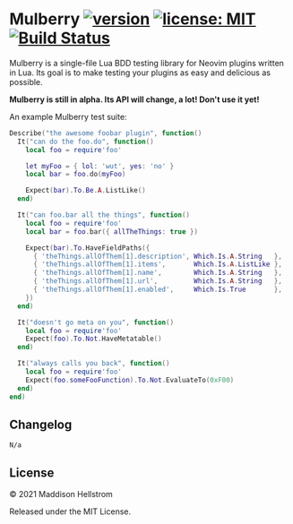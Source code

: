 # Mulberry [![version](https://img.shields.io/github/v/tag/b0o/mulberry?style=flat&color=yellow&label=version&sort=semver)](https://github.com/b0o/mulberry/releases) [![license: MIT](https://img.shields.io/github/license/b0o/mulberry?style=flat&color=green)](https://mit-license.org) [![Build Status](https://img.shields.io/github/workflow/status/b0o/mulberry/test)](https://github.com/b0o/mulberry/actions/workflows/test.yaml)

Mulberry is a single-file Lua BDD testing library for Neovim plugins written in Lua. Its goal is to make testing your plugins as easy and delicious as possible.

**Mulberry is still in alpha. Its API will change, a lot! Don't use it yet!**

An example Mulberry test suite:

```lua
Describe("the awesome foobar plugin", function()
  It("can do the foo.do", function()
    local foo = require'foo'

    let myFoo = { lol: 'wut', yes: 'no' }
    local bar = foo.do(myFoo)

    Expect(bar).To.Be.A.ListLike()
  end)

  It("can foo.bar all the things", function()
    local foo = require'foo'
    local bar = foo.bar({ allTheThings: true })

    Expect(bar).To.HaveFieldPaths({
      { 'theThings.allOfThem[1].description', Which.Is.A.String   },
      { 'theThings.allOfThem[1].items',       Which.Is.A.ListLike },
      { 'theThings.allOfThem[1].name',        Which.Is.A.String   },
      { 'theThings.allOfThem[1].url',         Which.Is.A.String   },
      { 'theThings.allOfThem[1].enabled',     Which.Is.True       },
    })
  end)

  It("doesn't go meta on you", function()
    local foo = require'foo'
    Expect(foo).To.Not.HaveMetatable()
  end)

  It("always calls you back", function()
    local foo = require'foo'
    Expect(foo.someFooFunction).To.Not.EvaluateTo(0xF00)
  end)
end)
```

## Changelog

```
N/a
```

## License

&copy; 2021 Maddison Hellstrom

Released under the MIT License.
